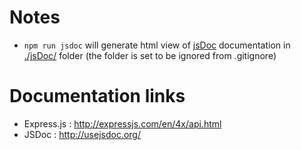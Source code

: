 # Notes
+ `npm run jsdoc` will generate html view of [jsDoc](http://usejsdoc.org/)
  documentation in [./jsDoc/](./jsDoc/) folder (the folder is set to be
  ignored from .gitignore)

# Documentation links
+ Express.js : <http://expressjs.com/en/4x/api.html>
+ JSDoc : <http://usejsdoc.org/>